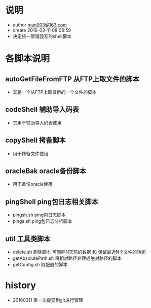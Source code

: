 ﻿# 说明
* author man003@163.com
* create 2016-03-11 08:06:59
* 决定统一管理我写的shell脚本

# 各脚本说明
## autoGetFileFromFTP 从FTP上取文件的脚本
* 其是一个从FTP上取最新的一个文件的脚本
## codeShell 辅助导入码表
* 其用于辅助导入码表使用
## copyShell 拷备脚本
* 用于拷备文件使用
## oracleBak oracle备份脚本
* 用于备份oracle使用
## pingShell ping包日志相关脚本
* pingsh.sh ping包日志脚本
* pinga.sh ping包日志分析脚本
## util 工具类脚本
* delete.sh 删除脚本 可删除N天前的数据 和 保留最近N个文件的功能
* getAbsolutePath.sh 将相对路径处理成绝对路径的脚本
* getConfig.sh 取配置的脚本
# history
* 20160311 第一次提交到git进行管理
